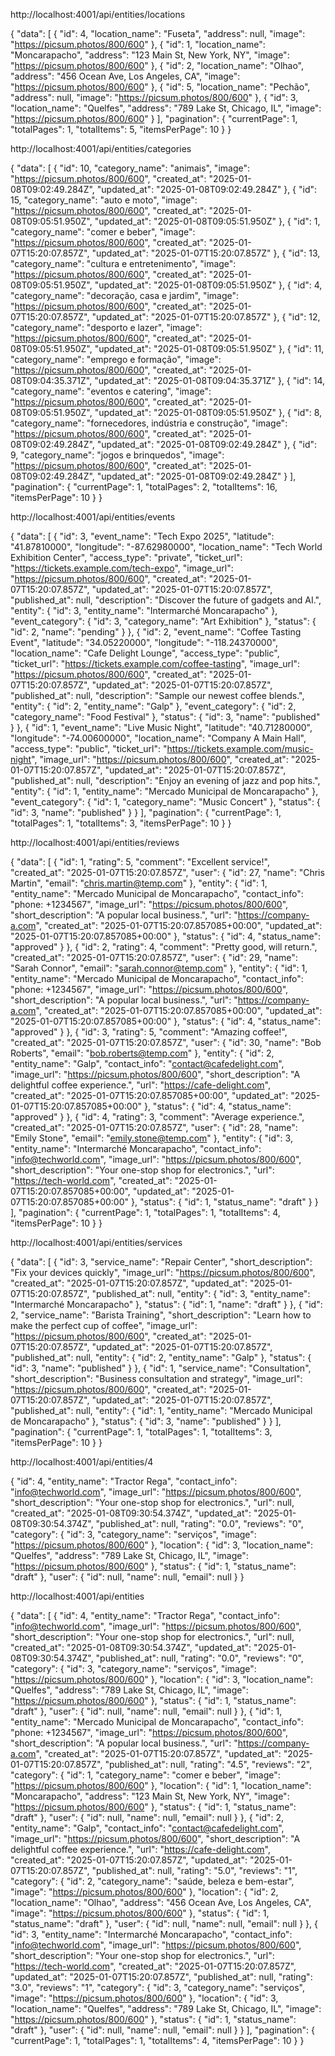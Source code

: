 http://localhost:4001/api/entities/locations

{
    "data": [
        {
            "id": 4,
            "location_name": "Fuseta",
            "address": null,
            "image": "https://picsum.photos/800/600"
        },
        {
            "id": 1,
            "location_name": "Moncarapacho",
            "address": "123 Main St, New York, NY",
            "image": "https://picsum.photos/800/600"
        },
        {
            "id": 2,
            "location_name": "Olhao",
            "address": "456 Ocean Ave, Los Angeles, CA",
            "image": "https://picsum.photos/800/600"
        },
        {
            "id": 5,
            "location_name": "Pechão",
            "address": null,
            "image": "https://picsum.photos/800/600"
        },
        {
            "id": 3,
            "location_name": "Quelfes",
            "address": "789 Lake St, Chicago, IL",
            "image": "https://picsum.photos/800/600"
        }
    ],
    "pagination": {
        "currentPage": 1,
        "totalPages": 1,
        "totalItems": 5,
        "itemsPerPage": 10
    }
}

http://localhost:4001/api/entities/categories

{
    "data": [
        {
            "id": 10,
            "category_name": "animais",
            "image": "https://picsum.photos/800/600",
            "created_at": "2025-01-08T09:02:49.284Z",
            "updated_at": "2025-01-08T09:02:49.284Z"
        },
        {
            "id": 15,
            "category_name": "auto e moto",
            "image": "https://picsum.photos/800/600",
            "created_at": "2025-01-08T09:05:51.950Z",
            "updated_at": "2025-01-08T09:05:51.950Z"
        },
        {
            "id": 1,
            "category_name": "comer e beber",
            "image": "https://picsum.photos/800/600",
            "created_at": "2025-01-07T15:20:07.857Z",
            "updated_at": "2025-01-07T15:20:07.857Z"
        },
        {
            "id": 13,
            "category_name": "cultura e entretenimento",
            "image": "https://picsum.photos/800/600",
            "created_at": "2025-01-08T09:05:51.950Z",
            "updated_at": "2025-01-08T09:05:51.950Z"
        },
        {
            "id": 4,
            "category_name": "decoração, casa e jardim",
            "image": "https://picsum.photos/800/600",
            "created_at": "2025-01-07T15:20:07.857Z",
            "updated_at": "2025-01-07T15:20:07.857Z"
        },
        {
            "id": 12,
            "category_name": "desporto e lazer",
            "image": "https://picsum.photos/800/600",
            "created_at": "2025-01-08T09:05:51.950Z",
            "updated_at": "2025-01-08T09:05:51.950Z"
        },
        {
            "id": 11,
            "category_name": "emprego e formação",
            "image": "https://picsum.photos/800/600",
            "created_at": "2025-01-08T09:04:35.371Z",
            "updated_at": "2025-01-08T09:04:35.371Z"
        },
        {
            "id": 14,
            "category_name": "eventos e catering",
            "image": "https://picsum.photos/800/600",
            "created_at": "2025-01-08T09:05:51.950Z",
            "updated_at": "2025-01-08T09:05:51.950Z"
        },
        {
            "id": 8,
            "category_name": "fornecedores, indústria e construção",
            "image": "https://picsum.photos/800/600",
            "created_at": "2025-01-08T09:02:49.284Z",
            "updated_at": "2025-01-08T09:02:49.284Z"
        },
        {
            "id": 9,
            "category_name": "jogos e brinquedos",
            "image": "https://picsum.photos/800/600",
            "created_at": "2025-01-08T09:02:49.284Z",
            "updated_at": "2025-01-08T09:02:49.284Z"
        }
    ],
    "pagination": {
        "currentPage": 1,
        "totalPages": 2,
        "totalItems": 16,
        "itemsPerPage": 10
    }
}

http://localhost:4001/api/entities/events

{
    "data": [
        {
            "id": 3,
            "event_name": "Tech Expo 2025",
            "latitude": "41.87810000",
            "longitude": "-87.62980000",
            "location_name": "Tech World Exhibition Center",
            "access_type": "private",
            "ticket_url": "https://tickets.example.com/tech-expo",
            "image_url": "https://picsum.photos/800/600",
            "created_at": "2025-01-07T15:20:07.857Z",
            "updated_at": "2025-01-07T15:20:07.857Z",
            "published_at": null,
            "description": "Discover the future of gadgets and AI.",
            "entity": {
                "id": 3,
                "entity_name": "Intermarché Moncarapacho"
            },
            "event_category": {
                "id": 3,
                "category_name": "Art Exhibition"
            },
            "status": {
                "id": 2,
                "name": "pending"
            }
        },
        {
            "id": 2,
            "event_name": "Coffee Tasting Event",
            "latitude": "34.05220000",
            "longitude": "-118.24370000",
            "location_name": "Cafe Delight Lounge",
            "access_type": "public",
            "ticket_url": "https://tickets.example.com/coffee-tasting",
            "image_url": "https://picsum.photos/800/600",
            "created_at": "2025-01-07T15:20:07.857Z",
            "updated_at": "2025-01-07T15:20:07.857Z",
            "published_at": null,
            "description": "Sample our newest coffee blends.",
            "entity": {
                "id": 2,
                "entity_name": "Galp"
            },
            "event_category": {
                "id": 2,
                "category_name": "Food Festival"
            },
            "status": {
                "id": 3,
                "name": "published"
            }
        },
        {
            "id": 1,
            "event_name": "Live Music Night",
            "latitude": "40.71280000",
            "longitude": "-74.00600000",
            "location_name": "Company A Main Hall",
            "access_type": "public",
            "ticket_url": "https://tickets.example.com/music-night",
            "image_url": "https://picsum.photos/800/600",
            "created_at": "2025-01-07T15:20:07.857Z",
            "updated_at": "2025-01-07T15:20:07.857Z",
            "published_at": null,
            "description": "Enjoy an evening of jazz and pop hits.",
            "entity": {
                "id": 1,
                "entity_name": "Mercado Municipal de Moncarapacho"
            },
            "event_category": {
                "id": 1,
                "category_name": "Music Concert"
            },
            "status": {
                "id": 3,
                "name": "published"
            }
        }
    ],
    "pagination": {
        "currentPage": 1,
        "totalPages": 1,
        "totalItems": 3,
        "itemsPerPage": 10
    }
}

http://localhost:4001/api/entities/reviews

{
    "data": [
        {
            "id": 1,
            "rating": 5,
            "comment": "Excellent service!",
            "created_at": "2025-01-07T15:20:07.857Z",
            "user": {
                "id": 27,
                "name": "Chris Martin",
                "email": "chris.martin@temp.com"
            },
            "entity": {
                "id": 1,
                "entity_name": "Mercado Municipal de Moncarapacho",
                "contact_info": "phone: +1234567",
                "image_url": "https://picsum.photos/800/600",
                "short_description": "A popular local business.",
                "url": "https://company-a.com",
                "created_at": "2025-01-07T15:20:07.857085+00:00",
                "updated_at": "2025-01-07T15:20:07.857085+00:00"
            },
            "status": {
                "id": 4,
                "status_name": "approved"
            }
        },
        {
            "id": 2,
            "rating": 4,
            "comment": "Pretty good, will return.",
            "created_at": "2025-01-07T15:20:07.857Z",
            "user": {
                "id": 29,
                "name": "Sarah Connor",
                "email": "sarah.connor@temp.com"
            },
            "entity": {
                "id": 1,
                "entity_name": "Mercado Municipal de Moncarapacho",
                "contact_info": "phone: +1234567",
                "image_url": "https://picsum.photos/800/600",
                "short_description": "A popular local business.",
                "url": "https://company-a.com",
                "created_at": "2025-01-07T15:20:07.857085+00:00",
                "updated_at": "2025-01-07T15:20:07.857085+00:00"
            },
            "status": {
                "id": 4,
                "status_name": "approved"
            }
        },
        {
            "id": 3,
            "rating": 5,
            "comment": "Amazing coffee!",
            "created_at": "2025-01-07T15:20:07.857Z",
            "user": {
                "id": 30,
                "name": "Bob Roberts",
                "email": "bob.roberts@temp.com"
            },
            "entity": {
                "id": 2,
                "entity_name": "Galp",
                "contact_info": "contact@cafedelight.com",
                "image_url": "https://picsum.photos/800/600",
                "short_description": "A delightful coffee experience.",
                "url": "https://cafe-delight.com",
                "created_at": "2025-01-07T15:20:07.857085+00:00",
                "updated_at": "2025-01-07T15:20:07.857085+00:00"
            },
            "status": {
                "id": 4,
                "status_name": "approved"
            }
        },
        {
            "id": 4,
            "rating": 3,
            "comment": "Average experience.",
            "created_at": "2025-01-07T15:20:07.857Z",
            "user": {
                "id": 28,
                "name": "Emily Stone",
                "email": "emily.stone@temp.com"
            },
            "entity": {
                "id": 3,
                "entity_name": "Intermarché Moncarapacho",
                "contact_info": "info@techworld.com",
                "image_url": "https://picsum.photos/800/600",
                "short_description": "Your one-stop shop for electronics.",
                "url": "https://tech-world.com",
                "created_at": "2025-01-07T15:20:07.857085+00:00",
                "updated_at": "2025-01-07T15:20:07.857085+00:00"
            },
            "status": {
                "id": 1,
                "status_name": "draft"
            }
        }
    ],
    "pagination": {
        "currentPage": 1,
        "totalPages": 1,
        "totalItems": 4,
        "itemsPerPage": 10
    }
}

http://localhost:4001/api/entities/services

{
    "data": [
        {
            "id": 3,
            "service_name": "Repair Center",
            "short_description": "Fix your devices quickly",
            "image_url": "https://picsum.photos/800/600",
            "created_at": "2025-01-07T15:20:07.857Z",
            "updated_at": "2025-01-07T15:20:07.857Z",
            "published_at": null,
            "entity": {
                "id": 3,
                "entity_name": "Intermarché Moncarapacho"
            },
            "status": {
                "id": 1,
                "name": "draft"
            }
        },
        {
            "id": 2,
            "service_name": "Barista Training",
            "short_description": "Learn how to make the perfect cup of coffee",
            "image_url": "https://picsum.photos/800/600",
            "created_at": "2025-01-07T15:20:07.857Z",
            "updated_at": "2025-01-07T15:20:07.857Z",
            "published_at": null,
            "entity": {
                "id": 2,
                "entity_name": "Galp"
            },
            "status": {
                "id": 3,
                "name": "published"
            }
        },
        {
            "id": 1,
            "service_name": "Consultation",
            "short_description": "Business consultation and strategy",
            "image_url": "https://picsum.photos/800/600",
            "created_at": "2025-01-07T15:20:07.857Z",
            "updated_at": "2025-01-07T15:20:07.857Z",
            "published_at": null,
            "entity": {
                "id": 1,
                "entity_name": "Mercado Municipal de Moncarapacho"
            },
            "status": {
                "id": 3,
                "name": "published"
            }
        }
    ],
    "pagination": {
        "currentPage": 1,
        "totalPages": 1,
        "totalItems": 3,
        "itemsPerPage": 10
    }
}

http://localhost:4001/api/entities/4

{
    "id": 4,
    "entity_name": "Tractor Rega",
    "contact_info": "info@techworld.com",
    "image_url": "https://picsum.photos/800/600",
    "short_description": "Your one-stop shop for electronics.",
    "url": null,
    "created_at": "2025-01-08T09:30:54.374Z",
    "updated_at": "2025-01-08T09:30:54.374Z",
    "published_at": null,
    "rating": "0.0",
    "reviews": "0",
    "category": {
        "id": 3,
        "category_name": "serviços",
        "image": "https://picsum.photos/800/600"
    },
    "location": {
        "id": 3,
        "location_name": "Quelfes",
        "address": "789 Lake St, Chicago, IL",
        "image": "https://picsum.photos/800/600"
    },
    "status": {
        "id": 1,
        "status_name": "draft"
    },
    "user": {
        "id": null,
        "name": null,
        "email": null
    }
}


http://localhost:4001/api/entities

{
    "data": [
        {
            "id": 4,
            "entity_name": "Tractor Rega",
            "contact_info": "info@techworld.com",
            "image_url": "https://picsum.photos/800/600",
            "short_description": "Your one-stop shop for electronics.",
            "url": null,
            "created_at": "2025-01-08T09:30:54.374Z",
            "updated_at": "2025-01-08T09:30:54.374Z",
            "published_at": null,
            "rating": "0.0",
            "reviews": "0",
            "category": {
                "id": 3,
                "category_name": "serviços",
                "image": "https://picsum.photos/800/600"
            },
            "location": {
                "id": 3,
                "location_name": "Quelfes",
                "address": "789 Lake St, Chicago, IL",
                "image": "https://picsum.photos/800/600"
            },
            "status": {
                "id": 1,
                "status_name": "draft"
            },
            "user": {
                "id": null,
                "name": null,
                "email": null
            }
        },
        {
            "id": 1,
            "entity_name": "Mercado Municipal de Moncarapacho",
            "contact_info": "phone: +1234567",
            "image_url": "https://picsum.photos/800/600",
            "short_description": "A popular local business.",
            "url": "https://company-a.com",
            "created_at": "2025-01-07T15:20:07.857Z",
            "updated_at": "2025-01-07T15:20:07.857Z",
            "published_at": null,
            "rating": "4.5",
            "reviews": "2",
            "category": {
                "id": 1,
                "category_name": "comer e beber",
                "image": "https://picsum.photos/800/600"
            },
            "location": {
                "id": 1,
                "location_name": "Moncarapacho",
                "address": "123 Main St, New York, NY",
                "image": "https://picsum.photos/800/600"
            },
            "status": {
                "id": 1,
                "status_name": "draft"
            },
            "user": {
                "id": null,
                "name": null,
                "email": null
            }
        },
        {
            "id": 2,
            "entity_name": "Galp",
            "contact_info": "contact@cafedelight.com",
            "image_url": "https://picsum.photos/800/600",
            "short_description": "A delightful coffee experience.",
            "url": "https://cafe-delight.com",
            "created_at": "2025-01-07T15:20:07.857Z",
            "updated_at": "2025-01-07T15:20:07.857Z",
            "published_at": null,
            "rating": "5.0",
            "reviews": "1",
            "category": {
                "id": 2,
                "category_name": "saúde, beleza e bem-estar",
                "image": "https://picsum.photos/800/600"
            },
            "location": {
                "id": 2,
                "location_name": "Olhao",
                "address": "456 Ocean Ave, Los Angeles, CA",
                "image": "https://picsum.photos/800/600"
            },
            "status": {
                "id": 1,
                "status_name": "draft"
            },
            "user": {
                "id": null,
                "name": null,
                "email": null
            }
        },
        {
            "id": 3,
            "entity_name": "Intermarché Moncarapacho",
            "contact_info": "info@techworld.com",
            "image_url": "https://picsum.photos/800/600",
            "short_description": "Your one-stop shop for electronics.",
            "url": "https://tech-world.com",
            "created_at": "2025-01-07T15:20:07.857Z",
            "updated_at": "2025-01-07T15:20:07.857Z",
            "published_at": null,
            "rating": "3.0",
            "reviews": "1",
            "category": {
                "id": 3,
                "category_name": "serviços",
                "image": "https://picsum.photos/800/600"
            },
            "location": {
                "id": 3,
                "location_name": "Quelfes",
                "address": "789 Lake St, Chicago, IL",
                "image": "https://picsum.photos/800/600"
            },
            "status": {
                "id": 1,
                "status_name": "draft"
            },
            "user": {
                "id": null,
                "name": null,
                "email": null
            }
        }
    ],
    "pagination": {
        "currentPage": 1,
        "totalPages": 1,
        "totalItems": 4,
        "itemsPerPage": 10
    }
}